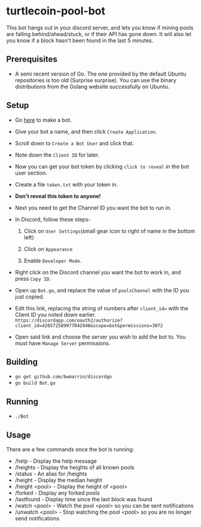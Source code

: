 # turtlecoin-pool-bot

This bot hangs out in your discord server, and lets you know if mining pools are falling behind/ahead/stuck, or if their API has gone down. It will also let you know if a block hasn't been found in the last 5 minutes.

## Prerequisites

* A semi recent version of Go. The one provided by the default Ubuntu repositories is too old (Surprise surprise). You can use the binary distributions from the Golang website successfully on Ubuntu.

## Setup

* Go [here](https://discordapp.com/developers/applications/me#top) to make a bot.
* Give your bot a name, and then click `Create Application`.
* Scroll down to `Create a Bot User` and click that.
* Note down the `Client ID` for later.
* Now you can get your bot token by clicking `click to reveal` in the bot user section.
* Create a file `token.txt` with your token in.
* **Don't reveal this token to anyone!**
* Next you need to get the Channel ID you want the bot to run in.
* In Discord, follow these steps-

   1. Click on `User Settings`(small gear icon to right of name in the bottom left) 
   
   2. Click on `Appearance` 
   
   3. Enable `Developer Mode`.
   
* Right click on the Discord channel you want the bot to work in, and press `Copy ID`.
* Open up `Bot.go`, and replace the value of `poolsChannel` with the ID you just copied.
* Edit this link, replacing the string of numbers after `client_id=` with the Client ID you noted down earlier.
`https://discordapp.com/oauth2/authorize?client_id=426572589977042946&scope=bot&permissions=3072`
* Open said link and choose the server you wish to add the bot to. You must have `Manage Server` permissions.

## Building

* `go get github.com/bwmarrin/discordgo`
* `go build Bot.go`

## Running

* `./Bot`

## Usage

There are a few commands once the bot is running:

* /help - Display the help message
* /heights - Display the heights of all known pools
* /status - An alias for /heights
* /height - Display the median height
* /height \<pool\> - Display the height of \<pool\>
* /forked - Display any forked pools
* /lastfound - Display time since the last block was found
* /watch \<pool\> - Watch the pool \<pool\> so you can be sent notifications
* /unwatch \<pool\> - Stop watching the pool \<pool\> so you are no longer send notifications
